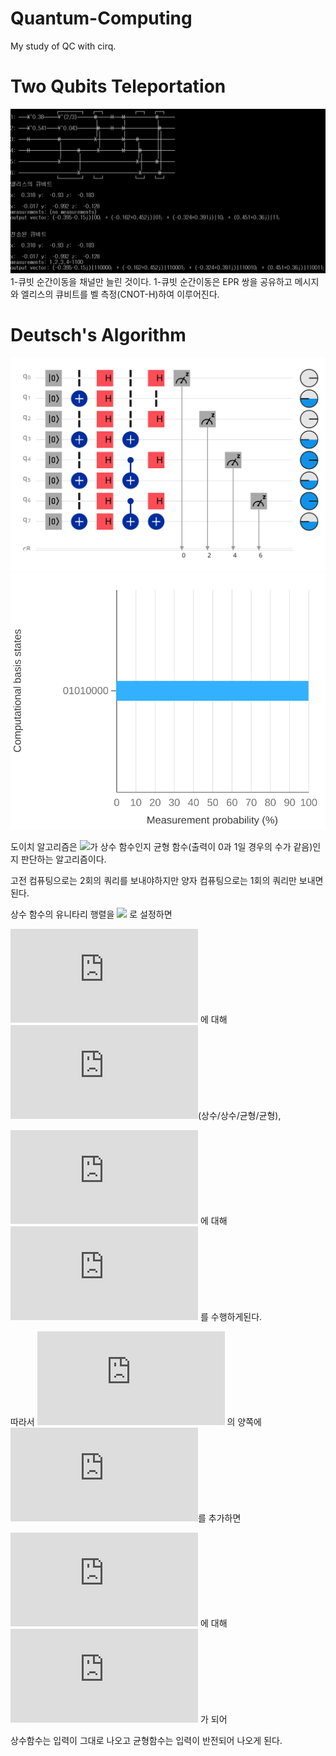 # Quantum-Computing
My study of QC with cirq.

# Two Qubits Teleportation
![2-큐빗 순간이동 실행결과](https://github.com/erados/Quantum-Computing/blob/main/two_qubits_teleportation.png)
1-큐빗 순간이동을 채널만 늘린 것이다. 1-큐빗 순간이동은 EPR 쌍을 공유하고 메시지와 엘리스의 큐비트를 벨 측정(CNOT-H)하여 이루어진다.

# Deutsch's Algorithm
![도이치 알고리즘 회로](https://github.com/erados/Quantum-Computing/blob/main/Deutsch%20algorithm%20circuit.svg)
![도이치 알고리즘 결과 분포](https://github.com/erados/Quantum-Computing/blob/main/Deutsch%20algorithm%20distribution.svg)

도이치 알고리즘은 ![](https://latex.codecogs.com/svg.latex?f:\{0,1\}\rightarrow\{0,1\})가 상수 함수인지 균형 함수(출력이 0과 1일 경우의 수가 같음)인지 판단하는 알고리즘이다.

고전 컴퓨팅으로는 2회의 쿼리를 보내야하지만 양자 컴퓨팅으로는 1회의 쿼리만 보내면 된다.

상수 함수의 유니타리 행렬을 ![](https://latex.codecogs.com/svg.latex?U_f%20|x>|->%20=%20(-1)^{f(X)}|x>|->) 로 설정하면

![](https://latex.codecogs.com/svg.latex?Q_1) 에 대해 ![](https://latex.codecogs.com/svg.latex?I,%20-I,%20Z,%20-Z)(상수/상수/균형/균형),

![](https://latex.codecogs.com/svg.latex?Q_0) 에 대해 ![](https://latex.codecogs.com/svg.latex?I,%20X,%20CNOT(Q_1,Q_0),%20CNOT(Q_1,Q_0)) 를 수행하게된다.

따라서 ![](https://latex.codecogs.com/svg.latex?Q_1) 의 양쪽에 ![](https://latex.codecogs.com/svg.latex?H)를 추가하면 

![](https://latex.codecogs.com/svg.latex?Q_1) 에 대해 ![](https://latex.codecogs.com/svg.latex?I,%20-I,%20X,%20-X) 가 되어 

상수함수는 입력이 그대로 나오고 균형함수는 입력이 반전되어 나오게 된다.

